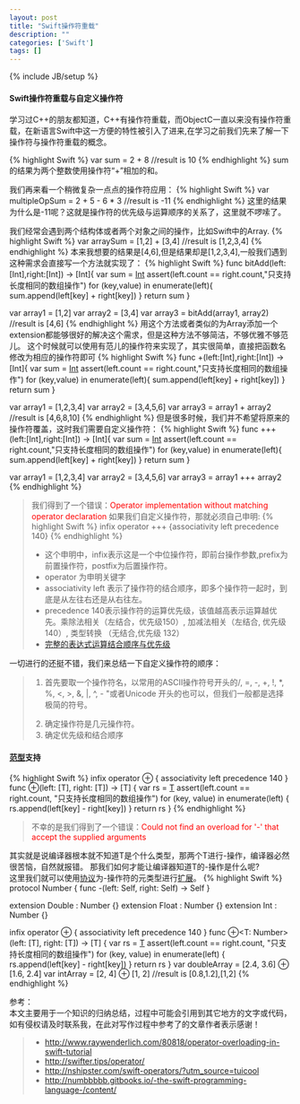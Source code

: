 ```yaml
---
layout: post
title: "Swift操作符重载"
description: ""
categories: ['Swift']
tags: []
---
```

{% include JB/setup %}
#### Swift操作符重载与自定义操作符
学习过C++的朋友都知道，C++有操作符重载，而ObjectC一直以来没有操作符重载，在新语言Swift中这一方便的特性被引入了进来,在学习之前我们先来了解一下操作符与操作符重载的概念。
<!--more-->
{% highlight Swift %}
var sum = 2 + 8
//result is 10
{% endhighlight %}
sum的结果为两个整数使用操作符“+”相加的和。

我们再来看一个稍微复杂一点点的操作符应用：
{% highlight Swift %}
var multipleOpSum = 2 + 5 - 6 * 3
//result is -11
{% endhighlight %}
这里的结果为什么是-11呢？这就是操作符的优先级与运算顺序的关系了，这里就不啰嗦了。

我们经常会遇到两个结构体或者两个对象之间的操作，比如Swift中的Array.
{% highlight Swift %}
var arraySum = [1,2] + [3,4]
//result is [1,2,3,4]
{% endhighlight %}
本来我想要的结果是[4,6],但是结果却是[1,2,3,4],一般我们遇到这种需求会直接写一个方法就实现了：
{% highlight Swift %}
func bitAdd(left:[Int],right:[Int]) -> [Int]{
    var sum = [Int]()
    assert(left.count == right.count,"只支持长度相同的数组操作")
    for (key,value) in enumerate(left){
        sum.append(left[key] + right[key])
    }
    return sum
}

var array1 = [1,2]
var array2 = [3,4]
var array3 = bitAdd(array1, array2)
//result is [4,6]
{% endhighlight %}
用这个方法或者类似的为Array添加一个extension都能够很好的解决这个需求，但是这种方法不够简洁，不够优雅不够范儿。
这个时候就可以使用有范儿的操作符来实现了，其实很简单，直接把函数名修改为相应的操作符即可
{% highlight Swift %}
func +(left:[Int],right:[Int]) -> [Int]{
    var sum = [Int]()
    assert(left.count == right.count,"只支持长度相同的数组操作")
    for (key,value) in enumerate(left){
        sum.append(left[key] + right[key])
    }
    return sum
}

var array1 = [1,2,3,4]
var array2 = [3,4,5,6]
var array3 = array1 + array2
//result is [4,6,8,10]
{% endhighlight %}
但是很多时候，我们并不希望将原来的操作符覆盖，这时我们需要自定义操作符：
{% highlight Swift %}
func +++ (left:[Int],right:[Int]) -> [Int]{
    var sum = [Int]()
    assert(left.count == right.count,"只支持长度相同的数组操作")
    for (key,value) in enumerate(left){
        sum.append(left[key] + right[key])
    }
    return sum
}

var array1 = [1,2,3,4]
var array2 = [3,4,5,6]
var array3 = array1 +++ array2
{% endhighlight %}
> 我们得到了一个错误：<span style="color: red;">Operator implementation without matching operator declaration</span>
如果我们自定义操作符，那就必须自己申明:
{% highlight Swift %}
infix operator +++ {associativity left precedence 140}
{% endhighlight %}
> * 这个申明中，infix表示这是一个中位操作符，即前台操作参数,prefix为前置操作符，postfix为后置操作符。  
> * operator 为申明关键字  
> * associativity left 表示了操作符的结合顺序，即多个操作符一起时，到底是从左往右还是从右往左。  
> * precedence 140表示操作符的运算优先级，该值越高表示运算越优先。乘除法相关（左结合，优先级150）, 加减法相关（左结合, 优先级140）, 类型转换   （无结合,优先级 132）  
> * [完整的表达式运算结合顺序与优先级](http://numbbbbb.gitbooks.io/-the-swift-programming-language-/content/chapter3/04_Expressions.html)  
  
 一切进行的还挺不错，我们来总结一下自定义操作符的顺序：

 > 1. <p>首先要取一个操作符名，以常用的ASCII操作符号开头的/, =, -, +, !, *, %, <, >, &, |, ^, - "或者Unicode   开头的也可以，但我们一般都是选择极简的符号。 </p>
> 2. 确定操作符是几元操作符。  
> 3. 确定优先级和结合顺序

#### [范型](http://numbbbbb.gitbooks.io/-the-swift-programming-language-/content/chapter2/22_Generics.html)支持
{% highlight Swift %}
infix operator ⊕ { associativity left precedence 140 }
func ⊕<T>(left: [T], right: [T]) -> [T] {
    var rs = [T]()
    assert(left.count == right.count, "只支持长度相同的数组操作")
    for (key, value) in enumerate(left) {
        rs.append(left[key] - right[key])
    }
    return rs
}
{% endhighlight %}
> 不幸的是我们得到了一个错误：<span style="color: red;">Could not find an overload for '-' that accept the supplied arguments</span>  

其实就是说编译器根本就不知道T是个什么类型，那两个T进行-操作，编译器必然很苦恼，自然就报错。
那我们如何才能让编译器知道T的-操作是什么呢?  
这里我们就可以使用[协议](http://numbbbbb.gitbooks.io/-the-swift-programming-language-/content/chapter2/21_Protocols.html)为-操作符的元类型进行[扩展](http://numbbbbb.gitbooks.io/-the-swift-programming-language-/content/chapter2/20_Extensions.html)。
{% highlight Swift %}
protocol Number {
    func -(left: Self, right: Self) -> Self
}

extension Double : Number {}
extension Float  : Number {}
extension Int    : Number {}

infix operator ⊕ { associativity left precedence 140 }
func ⊕<T: Number>(left: [T], right: [T]) -> [T] {
    var rs = [T]()
    assert(left.count == right.count, "只支持长度相同的数组操作")
    for (key, value) in enumerate(left) {
        rs.append(left[key] - right[key])
    }
    return rs
}
var doubleArray = [2.4, 3.6] ⊕ [1.6, 2.4]
var intArray = [2, 4] ⊕ [1, 2]
//result is [0.8,1.2],[1,2]
{% endhighlight %}  
    
  
  



参考：  
本文主要用于一个知识的归纳总结，过程中可能会引用到其它地方的文字或代码，如有侵权请及时联系我，在此对写作过程中参考了的文章作者表示感谢！ 

> * http://www.raywenderlich.com/80818/operator-overloading-in-swift-tutorial
> * http://swifter.tips/operator/
> * http://nshipster.com/swift-operators/?utm_source=tuicool
> * http://numbbbbb.gitbooks.io/-the-swift-programming-language-/content/



